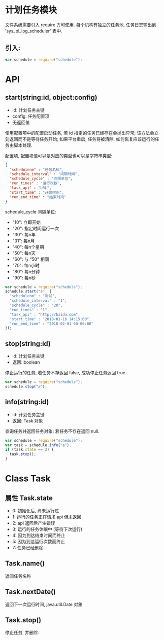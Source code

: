 # 计划任务模块

文件系统需要引入 require 方可使用.
每个机构有独立的任务池.
任务日志输出到 'sys_pl_log_scheduler' 表中.

## 引入:

```javascript
var schedule = require("schedule");
```


# API

## start(string:id, object:config)

* id: 计划任务主键
* config: 任务配置项
* 无返回值

使用配置项中的配置启动任务, 若 id 指定的任务已经存在会抛出异常;
该方法会立刻返回而不是等待任务开始;
如果平台重启, 任务将被清除, 如何恢复应该运行的任务由脚本处理.

配置项, 配置项值可以是对应的类型也可以是字符串类型:

```JSON
{
  "schedulenm" : "任务名称",
  "schedule_interval" : "间隔时间",
  "schedule_cycle" : "间隔单位",
  "run_times" : "运行次数",
  "task_api" : "URL",
  "start_time" : "开始时间",
  "run_end_time" : "结束时间"
}
```

schedule_cycle 间隔单位:

* "10": 立即开始
* "20": 指定时间运行一次
* "30": 每n年
* "31": 每n月
* "40": 每n个星期
* "50": 每n天
* "60": 与 "50" 相同
* "70": 每n小时
* "80": 每n分钟
* "90": 每n秒


```javascript
var schedule = require("schedule");
schedule.start("a", {
  "schedulenm" : "测试",
  "schedule_interval" : "1",
  "schedule_cycle" : "20",
  "run_times" : "1",
  "task_api" : "http://baidu.com",
  "start_time" : "2018-01-16 14:15:00",
  "run_end_time" : "2018-02-01 00:00:00"
});
```


## stop(string:id)

* id: 计划任务主键
* 返回: boolean

停止运行的任务, 若任务不存返回 false, 成功停止任务返回 true.


```javascript
var schedule = require("schedule");
schedule.stop("a");
```


## info(string:id)

* id: 计划任务主键
* 返回: Task 对象

查询任务并返回任务对象; 若任务不存在返回 null.


```javascript
var schedule = require("schedule");
var task = schedule.info("a");
if (task.state == 2) {
  task.stop();
}
```


# Class Task

## 属性 Task.state

* 0: 初始化后, 尚未运行过
* 1: 运行的任务正在请求 api 但未返回
* 2: api 返回后产生错误
* 3: 运行的任务休眠中 (等待下次运行)
* 4: 因为到达结束时间而终止
* 5: 因为到达运行次数而终止
* 7: 任务已经删除


## Task.name()

返回任务名称


## Task.nextDate()

返回下一次运行时间, java.util.Date 对象


## Task.stop()

停止任务, 并删除.


